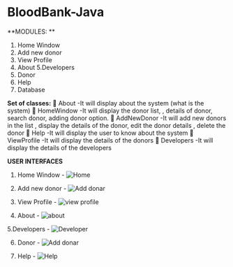 # BloodBank-Java

**MODULES: **
1. Home Window 
2. Add new donor 
3. View Profile 
4. About
5.Developers
6. Donor
7. Help
8. Database

**Set of classes:**
 About
-It will display about the system (what is the system)
 HomeWindow
-It will display the donor list, , details of donor, search donor,
adding donor option.
 AddNewDonor
-It will add new donors in the list , display the details of the donor,
edit the donor details , delete the donor
 Help
-It will display the user to know about the system
 ViewProfile
-It will display the details of the donors
 Developers
-It will display the details of the developers

**USER INTERFACES**
1. Home Window  - ![Home](https://github.com/eswarganesan/BloodBank-Java/assets/104221146/a8adbbe4-89a0-47c5-b31c-3aa5924d3c40)

2. Add new donor  - ![Add donar](https://github.com/eswarganesan/BloodBank-Java/assets/104221146/5399d0c5-8c98-4ee1-83fb-1199666cc34f)

3. View Profile - ![view profile](https://github.com/eswarganesan/BloodBank-Java/assets/104221146/6ecefc8c-94ce-43c8-929b-7b20f83b1563)

4. About - ![about](https://github.com/eswarganesan/BloodBank-Java/assets/104221146/e493e507-21db-416b-b398-79206b81bbef)

5.Developers - ![Developer](https://github.com/eswarganesan/BloodBank-Java/assets/104221146/00501c02-6335-4e98-86dd-9ea99f35815c)

6. Donor - ![Add donar](https://github.com/eswarganesan/BloodBank-Java/assets/104221146/0fa93c57-204f-4bc1-b26d-d9c1e0d65404)

7. Help - ![Help](https://github.com/eswarganesan/BloodBank-Java/assets/104221146/3d7b2030-a52c-427d-8b6c-fa929f29683f)
